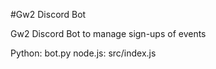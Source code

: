 #Gw2 Discord Bot

Gw2 Discord Bot to manage sign-ups of events

Python: bot.py
node.js: src/index.js